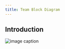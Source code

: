 ```yaml
---
title: Team Block Diagram
---
```


## Introduction

![image caption](https://drive.google.com/file/d/1vQadm4_CCZBUhuZIT3TPM3kpQK5wAW8p/view?ts=68e09ac6)